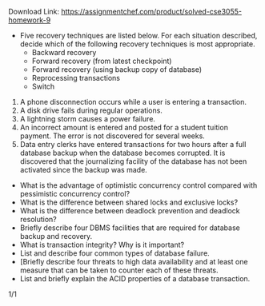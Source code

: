 Download Link: https://assignmentchef.com/product/solved-cse3055-homework-9
<br>



<ul>

 <li>Five recovery techniques are listed below. For each situation described, decide which of the following recovery techniques is most appropriate.

  <ul>

   <li>Backward recovery</li>

   <li>Forward recovery (from latest checkpoint)</li>

   <li>Forward recovery (using backup copy of database)</li>

   <li>Reprocessing transactions</li>

   <li>Switch</li>

  </ul></li>

</ul>




<ol>

 <li> A phone disconnection occurs while a user is entering a transaction.</li>

 <li>A disk drive fails during regular operations.</li>

 <li> A lightning storm causes a power failure.</li>

 <li> An incorrect amount is entered and posted for a student tuition payment. The error is not discovered for several weeks.</li>

 <li>Data entry clerks have entered transactions for two hours after a full database backup when the database becomes corrupted. It is discovered that the journalizing facility of the database has not been activated since the backup was made.</li>

</ol>

<ul>

 <li>What is the advantage of optimistic concurrency control compared with pessimistic concurrency control?</li>

 <li> What is the difference between shared locks and exclusive locks?</li>

 <li> What is the difference between deadlock prevention and deadlock resolution?</li>

 <li>Briefly describe four DBMS facilities that are required for database backup and recovery.</li>

 <li> What is transaction integrity? Why is it important?</li>

 <li> List and describe four common types of database failure.</li>

 <li>[Briefly describe four threats to high data availability and at least one measure that can be taken to counter each of these threats.</li>

 <li> List and briefly explain the ACID properties of a database transaction.</li>

</ul>




1/1